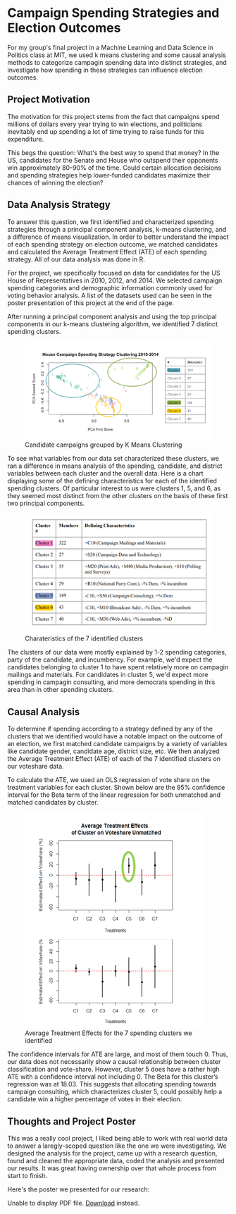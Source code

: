 # Campaign Spending Strategies and Election Outcomes

For my group's final project in a Machine Learning and Data Science in Politics class at MIT, we used k means clustering and some causal analysis methods to categorize campagin spending data into distinct strategies, and investigate how spending in these strategies can influence election outcomes. 

## Project Motivation

The motivation for this project stems from the fact that campaigns spend millions of dollars every year trying to win elections, and politicians inevitably end up spending a lot of time trying to raise funds for this expenditure. 

This begs the question: What's the best way to spend that money? In the US, candidates for the Senate and House who outspend their opponents
win approximately 80-90% of the time. Could certain allocation decisions and spending strategies help lower-funded candidates maximize their chances of winning the election?

## Data Analysis Strategy

To answer this question, we first identified and characterized spending strategies through a principal component analysis, k-means clustering, and a difference of means visualization. In order to better understand the impact of each spending strategy on election outcome, we matched candidates and calculated the Average Treatment Effect (ATE) of each spending strategy. All of our data analysis was done in R.

For the project, we specifically focused on data for candidates for the US House of Representatives in 2010, 2012, and 2014. We selected campaign spending categories and demographic information commonly used for voting behavior analysis. A list of the datasets used can be seen in the poster presentation of this project at the end of the page. 


After running a principal component analysis and using the top principal components in our k-means clustering algorithm, we identified 7 distinct spending clusters. 

<figure>
  <img src="./../campaignspending/pca_analysis.png" alt="Result of K Means Clustering">
  <figcaption>Candidate campaigns grouped by K Means Clustering</figcaption>
</figure>



To see what variables from our data set characterized these clusters, we ran a difference in means analysis of the spending, candidate, and district variables between each cluster and the overall data. Here is a chart displaying some of the defining characteristics for each of the identified spending clusters. Of particular interest to us were clusters 1, 5, and 6, as they seemed most distinct from the other clusters on the basis of these first two principal components. 

<figure>
  <img src="./../campaignspending/cluster_chars.png" alt="Cluster Characteristics Chart">
  <figcaption>Charateristics of the 7 identified clusters</figcaption>
</figure>

The clusters of our data were mostly explained by 1-2 spending categories, party of the candidate, and incumbency. For example, we'd expect the candidates belonging to cluster 1 to have spent relatively more on campagin mailings and materials. For candidates in cluster 5, we'd expect more spending in campagin consulting, and more democrats spending in this area than in other spending clusters.

## Causal Analysis

To determine if spending according to a strategy defined by any of the clusters that we identified would have a notable impact on the outcome of an election, we first matched candidate campaigns by a variety of variables like candidate gender, candidate age, district size, etc. We then analyzed the Average Treatment Effect (ATE) of each of the 7 identified clusters on our voteshare data. 

To calculate the ATE, we  used an OLS regression of vote share on the treatment variables for each cluster. Shown below are the 95% confidence interval for the Beta term of the linear regression for both unmatched and matched candidates by cluster. 

<figure>
  <img src="./../campaignspending/ATEs.png" alt="Average Treatment Effect">
  <figcaption>Average Treatment Effects for the 7 spending clusters we identified</figcaption>
</figure>


The confidence intervals for ATE are large, and most of them touch 0. Thus, our data does not necessarily show a causal relationship between cluster classification and vote-share. However, cluster 5 does have a rather high ATE with a confidence interval not including 0. The Beta for this cluster’s regression was at 18.03. This suggests that allocating spending towards campaign consulting, which characterizes cluster 5, could possibly help a candidate win a higher percentage of votes in their election.

## Thoughts and Project Poster

This was a really cool project, I liked being able to work with real world data to answer a laregly-scoped question like the one we were investigating. We designed the analysis for the project, came up with a research question, found and cleaned the appropriate data, coded the analysis and presented our results. It was great having ownership over that whole process from start to finish. 

Here's the poster we presented for our research:

 <object data="./../campaignspending/spending_poster.pdf" type="application/pdf" width="75%" height="500px">
      <p>Unable to display PDF file. <a href="./../campaignspending/spending_poster.pdf">Download</a> instead.</p>
